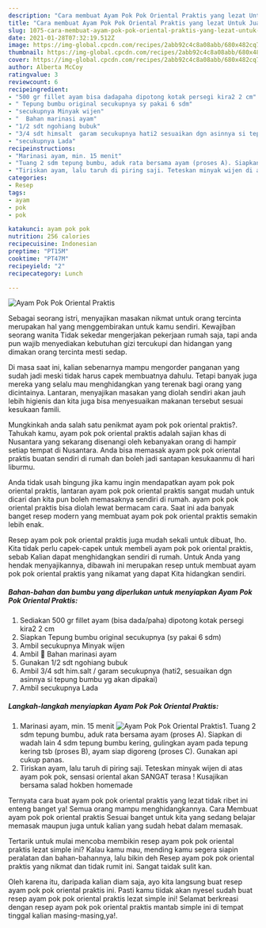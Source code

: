 ```yaml
---
description: "Cara membuat Ayam Pok Pok Oriental Praktis yang lezat Untuk Jualan"
title: "Cara membuat Ayam Pok Pok Oriental Praktis yang lezat Untuk Jualan"
slug: 1075-cara-membuat-ayam-pok-pok-oriental-praktis-yang-lezat-untuk-jualan
date: 2021-01-28T07:32:19.512Z
image: https://img-global.cpcdn.com/recipes/2abb92c4c8a08abb/680x482cq70/ayam-pok-pok-oriental-praktis-foto-resep-utama.jpg
thumbnail: https://img-global.cpcdn.com/recipes/2abb92c4c8a08abb/680x482cq70/ayam-pok-pok-oriental-praktis-foto-resep-utama.jpg
cover: https://img-global.cpcdn.com/recipes/2abb92c4c8a08abb/680x482cq70/ayam-pok-pok-oriental-praktis-foto-resep-utama.jpg
author: Alberta McCoy
ratingvalue: 3
reviewcount: 6
recipeingredient:
- "500 gr fillet ayam bisa dadapaha dipotong kotak persegi kira2 2 cm"
- " Tepung bumbu original secukupnya sy pakai 6 sdm"
- "secukupnya Minyak wijen"
- "  Bahan marinasi ayam"
- "1/2 sdt ngohiang bubuk"
- "3/4 sdt himsalt  garam secukupnya hati2 sesuaikan dgn asinnya si tepung bumbu yg akan dipakai"
- "secukupnya Lada"
recipeinstructions:
- "Marinasi ayam, min. 15 menit"
- "Tuang 2 sdm tepung bumbu, aduk rata bersama ayam (proses A). Siapkan di wadah lain 4 sdm tepung bumbu kering, gulingkan ayam pada tepung kering tsb (proses B), ayam siap digoreng (proses C). Gunakan api cukup panas."
- "Tiriskan ayam, lalu taruh di piring saji. Teteskan minyak wijen di atas ayam pok pok, sensasi oriental akan SANGAT terasa ! Kusajikan bersama salad hokben homemade"
categories:
- Resep
tags:
- ayam
- pok
- pok

katakunci: ayam pok pok 
nutrition: 256 calories
recipecuisine: Indonesian
preptime: "PT15M"
cooktime: "PT47M"
recipeyield: "2"
recipecategory: Lunch

---
```



![Ayam Pok Pok Oriental Praktis](https://img-global.cpcdn.com/recipes/2abb92c4c8a08abb/680x482cq70/ayam-pok-pok-oriental-praktis-foto-resep-utama.jpg)

Sebagai seorang istri, menyajikan masakan nikmat untuk orang tercinta merupakan hal yang menggembirakan untuk kamu sendiri. Kewajiban seorang  wanita Tidak sekedar mengerjakan pekerjaan rumah saja, tapi anda pun wajib menyediakan kebutuhan gizi tercukupi dan hidangan yang dimakan orang tercinta mesti sedap.

Di masa  saat ini, kalian sebenarnya mampu mengorder panganan yang sudah jadi meski tidak harus capek membuatnya dahulu. Tetapi banyak juga mereka yang selalu mau menghidangkan yang terenak bagi orang yang dicintainya. Lantaran, menyajikan masakan yang diolah sendiri akan jauh lebih higienis dan kita juga bisa menyesuaikan makanan tersebut sesuai kesukaan famili. 



Mungkinkah anda salah satu penikmat ayam pok pok oriental praktis?. Tahukah kamu, ayam pok pok oriental praktis adalah sajian khas di Nusantara yang sekarang disenangi oleh kebanyakan orang di hampir setiap tempat di Nusantara. Anda bisa memasak ayam pok pok oriental praktis buatan sendiri di rumah dan boleh jadi santapan kesukaanmu di hari liburmu.

Anda tidak usah bingung jika kamu ingin mendapatkan ayam pok pok oriental praktis, lantaran ayam pok pok oriental praktis sangat mudah untuk dicari dan kita pun boleh memasaknya sendiri di rumah. ayam pok pok oriental praktis bisa diolah lewat bermacam cara. Saat ini ada banyak banget resep modern yang membuat ayam pok pok oriental praktis semakin lebih enak.

Resep ayam pok pok oriental praktis juga mudah sekali untuk dibuat, lho. Kita tidak perlu capek-capek untuk membeli ayam pok pok oriental praktis, sebab Kalian dapat menghidangkan sendiri di rumah. Untuk Anda yang hendak menyajikannya, dibawah ini merupakan resep untuk membuat ayam pok pok oriental praktis yang nikamat yang dapat Kita hidangkan sendiri.

<!--inarticleads1-->

##### Bahan-bahan dan bumbu yang diperlukan untuk menyiapkan Ayam Pok Pok Oriental Praktis:

1. Sediakan 500 gr fillet ayam (bisa dada/paha) dipotong kotak persegi kira2 2 cm
1. Siapkan  Tepung bumbu original secukupnya (sy pakai 6 sdm)
1. Ambil secukupnya Minyak wijen
1. Ambil  🔴 Bahan marinasi ayam
1. Gunakan 1/2 sdt ngohiang bubuk
1. Ambil 3/4 sdt him.salt / garam secukupnya (hati2, sesuaikan dgn asinnya si tepung bumbu yg akan dipakai)
1. Ambil secukupnya Lada




<!--inarticleads2-->

##### Langkah-langkah menyiapkan Ayam Pok Pok Oriental Praktis:

1. Marinasi ayam, min. 15 menit
<img src="https://img-global.cpcdn.com/steps/93a4513c6da0c8ab/160x128cq70/ayam-pok-pok-oriental-praktis-langkah-memasak-1-foto.jpg" alt="Ayam Pok Pok Oriental Praktis">1. Tuang 2 sdm tepung bumbu, aduk rata bersama ayam (proses A). Siapkan di wadah lain 4 sdm tepung bumbu kering, gulingkan ayam pada tepung kering tsb (proses B), ayam siap digoreng (proses C). Gunakan api cukup panas.
1. Tiriskan ayam, lalu taruh di piring saji. Teteskan minyak wijen di atas ayam pok pok, sensasi oriental akan SANGAT terasa ! Kusajikan bersama salad hokben homemade




Ternyata cara buat ayam pok pok oriental praktis yang lezat tidak ribet ini enteng banget ya! Semua orang mampu menghidangkannya. Cara Membuat ayam pok pok oriental praktis Sesuai banget untuk kita yang sedang belajar memasak maupun juga untuk kalian yang sudah hebat dalam memasak.

Tertarik untuk mulai mencoba membikin resep ayam pok pok oriental praktis lezat simple ini? Kalau kamu mau, mending kamu segera siapin peralatan dan bahan-bahannya, lalu bikin deh Resep ayam pok pok oriental praktis yang nikmat dan tidak rumit ini. Sangat taidak sulit kan. 

Oleh karena itu, daripada kalian diam saja, ayo kita langsung buat resep ayam pok pok oriental praktis ini. Pasti kamu tiidak akan nyesel sudah buat resep ayam pok pok oriental praktis lezat simple ini! Selamat berkreasi dengan resep ayam pok pok oriental praktis mantab simple ini di tempat tinggal kalian masing-masing,ya!.

